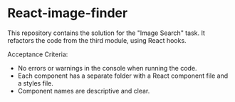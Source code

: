# React-image-finder

This repository contains the solution for the "Image Search" task. It refactors the code from the third module, using React hooks.

Acceptance Criteria:
- No errors or warnings in the console when running the code.
- Each component has a separate folder with a React component file and a styles file.
- Component names are descriptive and clear.
